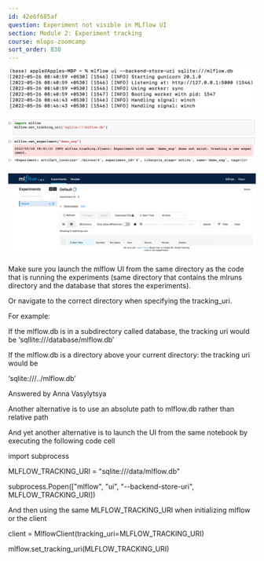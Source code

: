 ```yaml
---
id: 42e6f685af
question: Experiment not visible in MLflow UI
section: Module 2: Experiment tracking
course: mlops-zoomcamp
sort_order: 830
---
```


![Image](images/mlops-zoomcamp/image_c5935be1.png)

![Image](images/mlops-zoomcamp/image_d1cb06e4.png)

![Image](images/mlops-zoomcamp/image_54ddd284.png)

Make sure you launch the mlflow UI from the same directory as the code that is running the experiments (same directory that contains the mlruns directory and the database that stores the experiments).

Or navigate to the correct directory when specifying the tracking_uri.

For example:

If the mlflow.db is in a subdirectory called database, the tracking uri would be ‘sqllite:///database/mlflow.db’

If the mlflow.db is a directory above your current directory: the tracking uri would be

‘sqlite:///../mlflow.db’

Answered by Anna Vasylytsya

Another alternative is to use an absolute path to mlflow.db rather than relative path

And yet another alternative is to launch the UI from the same notebook by executing the following code cell

import subprocess

MLFLOW_TRACKING_URI = "sqlite:///data/mlflow.db"

subprocess.Popen(["mlflow", "ui", "--backend-store-uri", MLFLOW_TRACKING_URI])

And then using the same MLFLOW_TRACKING_URI when initializing mlflow or the client

client = MlflowClient(tracking_uri=MLFLOW_TRACKING_URI)

mlflow.set_tracking_uri(MLFLOW_TRACKING_URI)


